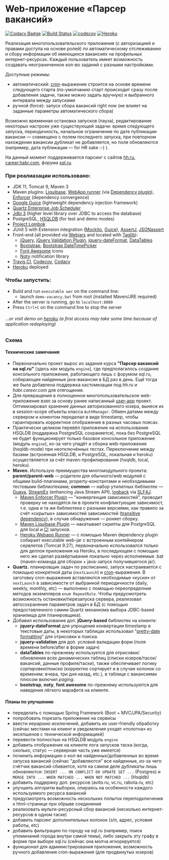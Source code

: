 # Web-приложение «Парсер вакансий»

[![Codacy Badge](https://api.codacy.com/project/badge/Grade/df661ff60cef47ceb6e566e9e207150c?branch=task_1731)](https://www.codacy.com/manual/sane5ever/job4j.ee?utm_source=github.com&amp;utm_medium=referral&amp;utm_content=sane5ever/job4j.ee&amp;utm_campaign=Badge_Grade)
[![Build Status](https://api.travis-ci.org/sane5ever/job4j.ee.svg?branch=task_1731)](https://travis-ci.org/sane5ever/job4j.ee/branches)
[![codecov](https://codecov.io/gh/sane5ever/job4j.ee/branch/task_1731/graph/badge.svg)](https://codecov.io/gh/sane5ever/job4j.ee/branch/task_1731)
[![Heroku](https://heroku-badge.herokuapp.com/?app=saneseeker)](http://saneseeker.herokuapp.com/)

Реализация многопользовательского приложения (c авторизацией и правами доступа на основе ролей) по автоматическому отслеживанию и сбору информации
об имеющихся вакансиях на профильных интернет-ресурсах. Каждый пользователь имеет возможность создавать неограниченное кол-во заданий с разными настройками.

Доступные режимы: 
* автоматический: <a href="https://en.wikipedia.org/wiki/Cron">cron</a>-выражение строится на основе времени следующего старта (по-умолчанию старт происходит сразу после добавления задачи, также можно задать вручную) и выбранного интервала между запусками
* ручной (force): запуск сбора вакансий right now (не влияет на заданные параметры автоматического сбора)

Возможно временная остановка запусков (пауза), редактирование некоторых настроек уже существующей задачи: время следующего запуска, периодичность, начальное ограничение по дате публикации вакансии — совмещено с полем последнего запуска,
при повторном нахождении вакансии дубликат не добавляется, но поля обновляются (например, дата публикации — for HR sake :-) ).

На данный момент поддерживается парсинг с сайтов <a href="https://hh.ru/">hh.ru</a>, <a href="https://career.habr.com/">career.habr.com</a>, форума <a href="https://www.sql.ru/forum/job-offers/">sql.ru</a>.

### При реалиазации использовано:
* JDK 11, Tomcat 9, Maven 3
* Maven plugins: <a href="https://www.liquibase.org/documentation/maven/index.html">Liquibase</a>, <a href="https://github.com/heroku/webapp-runner">WebApp runner</a> (via <a href="https://maven.apache.org/plugins/maven-dependency-plugin/">Dependency plugin</a>), <a href="https://maven.apache.org/enforcer/maven-enforcer-plugin/">Enforcer</a> (dependency convergence)
* <a href="https://github.com/google/guice">Google Guice</a> (lightweight dependency injection framework)
* <a href="http://www.quartz-scheduler.org/">Quartz Enterprise Job Scheduler</a>
* <a href="https://jdbi.org/">Jdbi 3</a> (higher level library over JDBC to access the database)
* PostgreSQL, <a href="http://hsqldb.org/">HSQLDB</a> (for test and demo modes)
* <a href="https://projectlombok.org/">Project Lombok</a>
* JUnit 5 with Extension integration (<a href="https://site.mockito.org/">Mockito</a>, <a href="https://github.com/JeffreyFalgout/junit5-extensions/tree/master/guice-extension">Guice</a>), <a href="http://www.vogella.com/tutorials/AssertJ/article.html">AssertJ</a>, <a href="https://github.com/skyscreamer/JSONassert">JSONassert</a>
* Front-end (all provided via <a href="https://www.webjars.org/">Webjars</a> and located with <a href="https://github.com/webjars/webjars-taglib">Taglib</a>):
    * <a href="https://jquery.com/">jQuery</a>, <a href="https://jqueryvalidation.org/">jQuery Validation Plugin</a>, <a href="https://github.com/phstc/jquery-dateFormat">jquery-dateFormat</a>, <a href="https://datatables.net/examples/data_sources/ajax">DataTables</a>
    * <a href="https://getbootstrap.com/">Bootstrap</a>, <a href="https://eonasdan.github.io/bootstrap-datetimepicker/">Bootstrap DateTimePicker</a>
    * <a href="https://fontawesome.com/">Font Awesome</a> icons
    * <a href="https://ned.im/noty/#/">Noty</a> notification library
* <a href="https://docs.travis-ci.com/user/tutorial/">Travis CI</a>, <a href="http://https://codecov.io/">Codecov</a>,  <a href="https://www.codacy.com/product">Codacy</a>
* <a href="https://devcenter.heroku.com/categories/java-support">Heroku</a> deployed
### Чтобы запустить:
* Build and run `executable war` on the command line:
    * launch `demo-vacancy.bat` from root (installed Maven/JRE required)
* After the server is running, go to `localhost:8080`
* Press `Ctrl+C` on the command line to stop the server
###### ...or visit demo on <a href="http://saneseeker.herokuapp.com/">heroku</a> (a first access may take some time because of application redeploying)

### Схема

#### Технические замечания
* Первоначально проект вырос из задания курса **"Парсер вакансий на sql.ru"** (здесь как модуль `engine`),
где предполагалось создание консольного приложения, работающего лишь с форумом sql.ru, собирающее найденные java-вакансии в БД раз в день.
Ещё тогда же была добавлена поддержка кастомизации под _hh.ru_ и _habr.career.com_ для отягощения.
* Для превращения в полноценное многопользовательское web-приложение взял за основу ранее написанный <a href="https://github.com/sane5ever/job4j.ee/tree/task_2512/users">user-app</a> проект.
Оптимизировал хранение данных авторизованного юзера, вынеся их в session-scope объекты класса `AuthManager`. Обмен датами между сервером и клиентом переделал в виде timestamp, чтобы гарантировать корректное отображение в разных часовых поясах.
* Практически целиком перевёл приложение на использование HSQLDB (поддержка PostgreSQL сохраняется), пока без PostgreSQL  не будет функционирует только базовое консольное приложение (модуль `engine`), из-за чего упадёт и сборка web-приложения (hsqldb-mode) при неотключённых тестах.
Переключение между базами (встроенная HSQLDB, и PostgreSQL, локальная и heroku) осуществляется за счёт maven-профилирования (hsqldb, local, heroku).
* **Maven.** Использую преимущества многомодульного проекта: **parent/parent-web** — родители для обычного/web модулей с общими build-плагинами, property-константами и необходимыми тестовыми библиотеками; **common** — набор утилитных библиотек — <a href="https://github.com/google/guava">Guava</a>, <a href="https://github.com/amaembo/streamex">StreamEx</a> (enhancing Java Stream API), <a href="https://github.com/qos-ch/logback">logback</a> via <a href="https://github.com/qos-ch/slf4j">SLF4J</a>.
    * <a href="https://maven.apache.org/enforcer/maven-enforcer-plugin/">Maven Enforcer Plugin</a> — "конвергенция зависимостей", проводит проверку не находятся ли в проекте конфликтующие зависимост, т.е. одна и та же библиотека с разными версиями, как правило за счёт «скрытых» зависимостей зависимостей (<a href="https://www.baeldung.com/maven-dependency-scopes#transitive-dependency">transitive dependency</a>), в случае обнаружения — роняет сборку.
    * <a href="https://www.liquibase.org/documentation/maven/index.html">Maven Liquibase Plugin</a> — накатывает скрипты для PostgreSQL для local и <a href="https://docs.travis-ci.com/user/database-setup/#postgresql">CI</a> запусков.
    * <a href="">Heroku Webapp Runner</a> — с помощью Maven dependency plugin собирает executable web-jar c встроенным контейнером сервлетов (Tomcat 9.27), первоначально использовался только для деплоя приложения на Heroku, в последующем с помощью него же сделал развёртывание локально через исполняемые .bat (maven-команда для сборки + java-запуск получившегося jar).
* **Quartz.** планировщик задач по расписанию, запуск настраивается с помощью конкретной даты (`nextLaunch`) и <a href="https://en.wikipedia.org/wiki/Cron">cron</a>-выражения.
В заготовку cron-выражения вставляются необходимые «куски» от `nextLaunch` в зависимости от выбранной периодичности (daily, weekly, monthly, etc) — выполнено с помощью переопределния методов экземпляров `enum RepeatRule`.
Чтобы предусмотреть возможность остановки/перезапуска сервера, реализовал автосохранение параметров задач в БД (с помощью предоставленного самим Quartz механизма выбора JDBC-based хранилища для планировщика).
* Добавил использование доп. **jQuery-based** библиотек на клиенте: 
    * **jquery-dateFormat** для упрощения конвертации timestamp в текстовые даты, в некоторых таблицах использовал "<a href="https://github.com/phstc/jquery-dateFormat#pretty-date-formatting">pretty-date formatting</a>" для отрисовки и поиска. 
    * **jquery-validation** для доп. условий валидации форм (поля времени before/after в форме задач)
    * **dataTables** по-прежнему используется для отрисовки/обновления всех динамических таблиц (списки юзеров/тасок/вакансий, данные профиля/таски), также обеспечивает логику _сортировки_/_поиска_ (корректно сортирует и в случае колонок со временем: вчера, три дня назад, etc.), в таблице с вакансиями плюсом включил _paging_.
    * **bootstrap**, **noty**, **font awesome** по-прежнему используются для наведения лёгкого марафета на клиенте.

#### Планы по улучшению
* переделать с помощью Spring Framework (Boot + MVC/JPA/Security)
* попробовать порезать приложение на сервисы
* ввести иерархию исключений, добавить их user-friendly обработку (сейчас местами на клиент в уведомления уходят «полотна» из эксепшенов с технической информацией)
* перевести полностью на HSQLDB модуль `engine`
* добавить отображение на клиенте лога запусков таска (когда, сколько, статус — серверная часть уже имеется)
* починить информацию о кол-ве найденных/добавленных во время запуска вакансий (сейчас "добавляются" все найденные,
из-за чего счётчик вакансий сбивается, хотя на самом деле дубликаты лишь обновляются:
 `INSERT ... ON CONFLICT DO UPDATE SET ...` (Postgres) и `MERGE INTO ... WHEN MATCHED ... WHEN NOT MATCHED ...` (Hsqldb)
* добавить поддержку доп. ресурсов (avito.ru, vc.ru, rabota.ru, etc)
* улучшить алгоритм выборки, опираясь на особенности каждого используемого ресурса вакансий
* предусмотреть возможность нескольких попыток переподключения к html-странице при обрыве соединения
* реализовать мульти-ресурсный сбор вакансий (несколько интернет-ресурсов в одном таске)
* добавить парсинг дополнительных колонок (з/п, адрес, условия работы, etc)
* добавить фильтрацию по городу на sql.ru (например, поиск упоминаний города внутри самой темы), либо закрыть эту графу в форме при выборе sql.ru (сейчас она молча игнорируется)
* функционал для администрирования приложения, возможность ручного добавления cron-выражения (для продвинутых юзеров)


